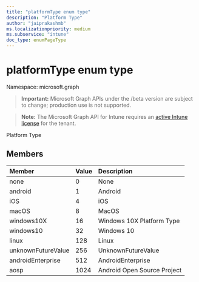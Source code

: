 ```yaml
---
title: "platformType enum type"
description: "Platform Type"
author: "jaiprakashmb"
ms.localizationpriority: medium
ms.subservice: "intune"
doc_type: enumPageType
---
```


# platformType enum type

Namespace: microsoft.graph

> **Important:** Microsoft Graph APIs under the /beta version are subject to change; production use is not supported.

> **Note:** The Microsoft Graph API for Intune requires an [active Intune license](https://go.microsoft.com/fwlink/?linkid=839381) for the tenant.

Platform Type

## Members
|Member|Value|Description|
|:---|:---|:---|
|none|0|None|
|android|1|Android|
|iOS|4|iOS|
|macOS|8|MacOS|
|windows10X|16|Windows 10X Platform Type|
|windows10|32|Windows 10|
|linux|128|Linux|
|unknownFutureValue|256|UnknownFutureValue|
|androidEnterprise|512|AndroidEnterprise|
|aosp|1024|Android Open Source Project|
